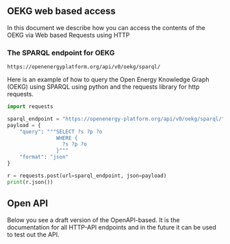 <!--
SPDX-FileCopyrightText: 2025 Jonas Huber <https://github.com/jh-RLI>
SPDX-FileCopyrightText: 2025 Jonas Huber <https://github.com/jh-RLI>

SPDX-License-Identifier: CC0-1.0
-->

## OEKG web based access

In this document we describe how you can access the contents of the OEKG via Web based Requests using HTTP

### The SPARQL endpoint for OEKG

`https://openenergyplatform.org/api/v0/oekg/sparql/`

Here is an example of how to query the Open Energy Knowledge Graph (OEKG) using SPARQL using python and the requests library for http requests.

```python
import requests

sparql_endpoint = "https://openenergy-platform.org/api/v0/oekg/sparql/"
payload = {
    "query": """SELECT ?s ?p ?o
                WHERE {
                  ?s ?p ?o
                }"""
    "format": "json"
}

r = requests.post(url=sparql_endpoint, json=payload)
print(r.json())
```

## Open API

Below you see a draft version of the OpenAPI-based. It is the documentation for all HTTP-API endpoints and in the future it can be used to test out the API.

<!DOCTYPE html>
<html lang="en">
<head>
    <meta charset="UTF-8">
    <title>API Documentation</title>
    <link rel="stylesheet" type="text/css" href="../dist/swagger-ui.css">
    <script src="../dist/swagger-ui-bundle.js"></script>
    <script src="../dist/swagger-ui-standalone-preset.js"></script>
</head>
<body>
<div id="swagger-ui"></div>
<script>
    window.onload = function() {
      // Initialize SwaggerUI
      const ui = SwaggerUIBundle({
        url: "./oekg.yaml",
        dom_id: '#swagger-ui',
        deepLinking: true,
        presets: [
          SwaggerUIBundle.presets.apis,
          SwaggerUIStandalonePreset
        ],
        plugins: [
          SwaggerUIBundle.plugins.DownloadUrl
        ],
        layout: "StandaloneLayout"
      })
    }
</script>
</body>
</html>
